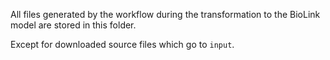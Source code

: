 All files generated by the workflow during the transformation to the BioLink model are stored in this folder.

Except for downloaded source files which go to `input`.